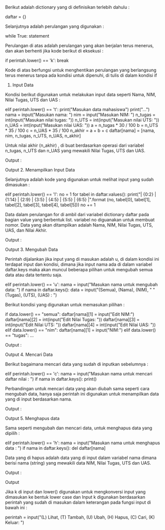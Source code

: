 Berikut adalah dictionary yang di definisikan terlebih dahulu :

daftar = {}

Selanjutnya adalah perulangan yang digunakan :

while True:
    statement

Perulangan di atas adalah perulangan yang akan berjalan terus menerus, dan akan berhenti jika kode berikut di eksekusi :

if perintah.lower() == 'k':
    break

Kode di atas berfungsi untuk menghentikan perulangan yang berlangsung terus menerus tanpa ada kondisi untuk dipenuhi, di tulis di dalam kondisi if
1. Input Data

Kondisi berikut digunakan untuk melakukan input data seperti Nama, NIM, Nilai Tugas, UTS dan UAS :

elif perintah.lower() == 't':
	print("Masukan data mahasiswa")
    print("...")
    nama = input("Masukan nama: ")
    nim = input("Masukan NIM: ")
    n_tugas = int(input("Masukan nilai tugas: "))
    n_UTS = int(input("Masukan nilai UTS: "))
    n_UAS = int(input("Masukan nilai UAS: "))
    a = n_tugas * 30 / 100
    b = n_UTS * 35 / 100
    c = n_UAS * 35 / 100
    n_akhir = a + b + c
    daftar[nama] = [nama, nim, n_tugas, n_UTS, n_UAS, n_akhir]

Untuk nilai akhir (n_akhir) , di buat berdasarkan operasi dari variabel n_tugas, n_UTS dan n_UAS yang mewakili Nilai Tugas, UTS dan UAS.

Output :

Output
2. Menampilkan Input Data

Selanjutnya adalah kode yang digunakan untuk melihat input yang sudah dimasukan :

elif perintah.lower() == 'l':
    no = 1
    for tabel in daftar.values():
        print("| {0:2} | {1:14} | {2:9} | {3:5} 
	           | {4:5} | {5:5} | {6:5} |".format
               (no, tabel[0],
               tabel[1], tabel[2],
               tabel[3], tabel[4], tabel[5]))
        no += 1

Data dalam perulangan for di ambil dari variabel dictionary daftar pada bagian value yang berbentuk list. variabel no diguanakan untuk membuat nomor. Data yang akan ditampilkan adalah Nama, NIM, Nilai Tugas, UTS, UAS, dan Nilai Akhir.

Output :

Output
3. Mengubah Data

Perintah dijalankan jika input yang di masukan adalah u, di dalam kondisi ini terdapat input dan kondisi, dimana jika input nama ada di dalam variabel daftar.keys maka akan muncul beberapa pilihan untuk mengubah semua data atau data tertentu saja.

elif perintah.lower() == 'u':
    nama = input("Masukan nama untuk mengubah data: ")
    if nama in daftar.keys():
        data = input("(Semua), (Nama), (NIM), "
                     "(Tugas), (UTS), (UAS) : ")

Berikut kondisi yang digunakan untuk memasukan pilihan :

if data.lower() == "semua":
    daftar[nama][1] = input("Edit NIM:")
    daftar[nama][2] = int(input("Edit Nilai Tugas: "))
    daftar[nama][3] = int(input("Edit Nilai UTS: "))
    daftar[nama][4] = int(input("Edit Nilai UAS: "))
elif data.lower() == "nim":
    daftar[nama][1] = input("NIM:")
elif data.lower() == "tugas":
...

Output :

Output
4. Mencari Data

Berikut bagaimana mencari data yang sudah di inputkan sebelumnya :

elif perintah.lower() == 'c':
    nama = input("Masukan nama untuk mencari daftar nilai : ")
    if nama in daftar.keys():
	    print()

Perbandingan untuk mencari data yang akan diubah sama seperti cara mengubah data, hanya saja perintah ini digunakan untuk menampilkan data yang di input berdasarkan nama.

Output :

Output
5. Menghapus data

Sama seperti mengubah dan mencari data, untuk menghapus data yang dipilih :

elif perintah.lower() == 'h':
    nama = input("Masukan nama untuk menghapus data : ")
    if nama in daftar.keys():
        del daftar[nama]

Data yang di hapus adalah data yang di input dalam variabel nama dimana berisi nama (string) yang mewakili data NIM, Nilai Tugas, UTS dan UAS.

Output :

Output

Jika k di input dan lower() digunakan untuk mengkonversi input yang dimasukan ke bentuk lower case dan Input k digunakan berdasarkan perintah yang sudah di masukan dalam keterangan pada fungsi input di bawah ini :

perintah = input("(L) Lihat, (T) Tambah, 
				  (U) Ubah, (H) Hapus, 
				  (C) Cari, (K) Keluar: ")
